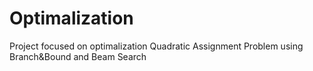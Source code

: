 # Optimalization

Project focused on optimalization Quadratic Assignment Problem using Branch&Bound and Beam Search
